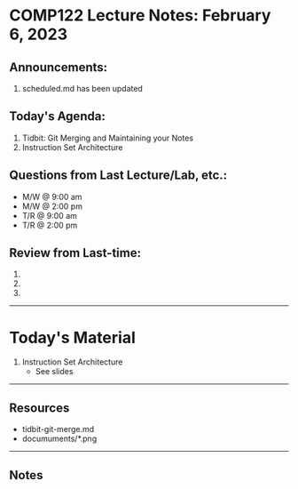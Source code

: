 # COMP122 Lecture Notes: February 6, 2023

## Announcements:
   1. scheduled.md has been updated


## Today's Agenda:
   1. Tidbit: Git Merging and Maintaining your Notes
   1. Instruction Set Architecture 


## Questions from Last Lecture/Lab, etc.:
   * M/W @ 9:00 am
   * M/W @ 2:00 pm
   * T/R @ 9:00 am
   * T/R @ 2:00 pm


## Review from Last-time:
   1. 
   1.
   1. 
      

---
# Today's Material
  1. Instruction Set Architecture
     - See slides

---
## Resources
  - tidbit-git-merge.md
  - documuments/\*.png

---
## Notes
<!-- This section is for students to place their notes -->


